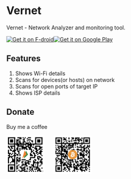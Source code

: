 # Vernet

Vernet - Network Analyzer and monitoring tool.

<a href='https://f-droid.org/packages/org.fsociety.vernet'><img alt='Get it on F-droid' src='https://fdroid.gitlab.io/artwork/badge/get-it-on.png'  width="150" /></a><a href='https://play.google.com/store/apps/details?id=org.fsociety.vernet.store'><img alt='Get it on Google Play' src='https://play.google.com/intl/en_us/badges/static/images/badges/en_badge_web_generic.png'  width="150" /></a>

## Features

1. Shows Wi-Fi details
2. Scans for devices(or hosts) on network
3. Scans for open ports of target IP
4. Shows ISP details

## Donate

Buy me a coffee

<img src="donation/bhim_upi_qr.png" style ="margin-right: 10px" width = "100">
<img src="donation/bitcoin_qr.png" style ="margin-left: 10px" width = "100">
